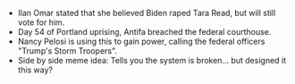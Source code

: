 * Ilan Omar stated that she believed Biden raped Tara Read, but will still vote for him.
* Day 54 of Portland uprising, Antifa breached the federal courthouse.
* Nancy Pelosi is using this to gain power, calling the federal officers "Trump's Storm Troopers".
* Side by side meme idea:
  Tells you the system is broken...
  but designed it this way?
